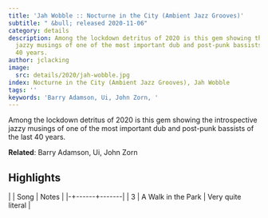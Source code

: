 ```yaml
---
title: 'Jah Wobble :: Nocturne in the City (Ambient Jazz Grooves)'
subtitle: " &bull; released 2020-11-06"
category: details
description: Among the lockdown detritus of 2020 is this gem showing the introspective
  jazzy musings of one of the most important dub and post-punk bassists of the last
  40 years.
author: jclacking
image:
  src: details/2020/jah-wobble.jpg
index: Nocturne in the City (Ambient Jazz Grooves), Jah Wobble
tags: ''
keywords: 'Barry Adamson, Ui, John Zorn, '
---
```

Among the lockdown detritus of 2020 is this gem showing the introspective jazzy musings of one of the most important dub and post-punk bassists of the last 40 years.<!--more-->

**Related**: Barry Adamson, Ui, John Zorn

## Highlights

| | Song | Notes |
|-+------+-------|
| 3 | A Walk in the Park | Very quite literal |


